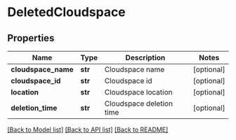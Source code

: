 # DeletedCloudspace

## Properties
Name | Type | Description | Notes
------------ | ------------- | ------------- | -------------
**cloudspace_name** | **str** | Cloudspace name | [optional] 
**cloudspace_id** | **str** | Cloudspace id | [optional] 
**location** | **str** | Cloudspace location | [optional] 
**deletion_time** | **str** | Cloudspace deletion time | [optional] 

[[Back to Model list]](../README.md#documentation-for-models) [[Back to API list]](../README.md#documentation-for-api-endpoints) [[Back to README]](../README.md)


